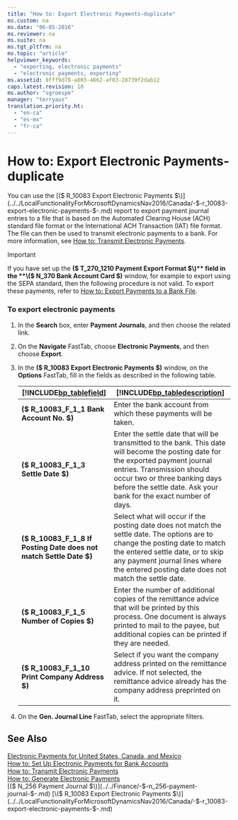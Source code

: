 ```yaml
---
title: "How to: Export Electronic Payments-duplicate"
ms.custom: na
ms.date: "06-05-2016"
ms.reviewer: na
ms.suite: na
ms.tgt_pltfrm: na
ms.topic: "article"
helpviewer_keywords: 
  - "exporting, electronic payments"
  - "electronic payments, exporting"
ms.assetid: 8fff9d78-a803-4662-af03-28739f2dab12
caps.latest.revision: 10
ms.author: "sgroespe"
manager: "terryaus"
translation.priority.ht: 
  - "en-ca"
  - "es-mx"
  - "fr-ca"
---
```

# How to: Export Electronic Payments-duplicate
You can use the [\($ R\_10083 Export Electronic Payments $\)](../../LocalFunctionalityForMicrosoftDynamicsNav2016/Canada/-$-r_10083-export-electronic-payments-$-.md) report to export payment journal entries to a file that is based on the Automated Clearing House \(ACH\) standard file format or the International ACH Transaction \(IAT\) file format.  The file can then be used to transmit electronic payments to a bank. For more information, see [How to: Transmit Electronic Payments](../../LocalFunctionalityForMicrosoftDynamicsNav2016/Canada/how-to-transmit-electronic-payments.md).  
  
> [!IMPORTANT]  
>  If you have set up the **\($ T\_270\_1210 Payment Export Format $\)** field in the **\($ N\_370 Bank Account Card $\)** window, for example to export using the SEPA standard, then the following procedure is not valid. To export these payments, refer to [How to: Export Payments to a Bank File](../../BusinessFunctionality/DataExchange/how-to-export-payments-to-a-bank-file.md).  
  
### To export electronic payments  
  
1.  In the **Search** box, enter **Payment Journals**, and then choose the related link.  
  
2.  On the **Navigate** FastTab, choose **Electronic Payments**, and then choose **Export**.  
  
3.  In the **\($ R\_10083 Export Electronic Payments $\)** window, on the **Options** FastTab, fill in the fields as described in the following table.  
  
    |[!INCLUDE[bp_tablefield](../../ApplicationDesign/includes/bp_tablefield_md.md)]|[!INCLUDE[bp_tabledescription](../../ApplicationDesign/includes/bp_tabledescription_md.md)]|  
    |---------------------------------|---------------------------------------|  
    |**\($ R\_10083\_F\_1\_1 Bank Account No. $\)**|Enter the bank account from which these payments will be taken.|  
    |**\($ R\_10083\_F\_1\_3 Settle Date $\)**|Enter the settle date that will be transmitted to the bank. This date will become the posting date for the exported payment journal entries. Transmission should occur two or three banking days before the settle date. Ask your bank for the exact number of days.|  
    |**\($ R\_10083\_F\_1\_8 If Posting Date does not match Settle Date $\)**|Select what will occur if the posting date does not match the settle date. The options are to change the posting date to match the entered settle date, or to skip any payment journal lines where the entered posting date does not match the settle date.|  
    |**\($ R\_10083\_F\_1\_5 Number of Copies $\)**|Enter the number of additional copies of the remittance advice that will be printed by this process. One document is always printed to mail to the payee, but additional copies can be printed if they are needed.|  
    |**\($ R\_10083\_F\_1\_10 Print Company Address $\)**|Select if you want the company address printed on the remittance advice. If not selected, the remittance advice already has the company address preprinted on it.|  
  
4.  On the **Gen. Journal Line** FastTab, select the appropriate filters.  
  
## See Also  
 [Electronic Payments for United States, Canada, and Mexico](../../LocalFunctionalityForMicrosoftDynamicsNav2016/Canada/electronic-payments-for-united-states-canada-and-mexico.md)   
 [How to: Set Up Electronic Payments for Bank Accounts](../../LocalFunctionalityForMicrosoftDynamicsNav2016/Canada/how-to-set-up-electronic-payments-for-bank-accounts.md)   
 [How to: Transmit Electronic Payments](../../LocalFunctionalityForMicrosoftDynamicsNav2016/Canada/how-to-transmit-electronic-payments.md)   
 [How to: Generate Electronic Payments](../../LocalFunctionalityForMicrosoftDynamicsNav2016/Canada/how-to-generate-electronic-payments.md)   
 [\($ N\_256 Payment Journal $\)](../../Finance/-$-n_256-payment-journal-$-.md)   
 [\($ R\_10083 Export Electronic Payments $\)](../../LocalFunctionalityForMicrosoftDynamicsNav2016/Canada/-$-r_10083-export-electronic-payments-$-.md)